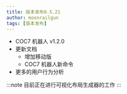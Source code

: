 ```yaml
---
title: 版本发布0.5.21
author: moonrailgun
tags: [版本发布]
---
```


- COC7 机器人 v1.2.0
- 更新文档
  - 增加移动版
  - COC7 机器人新命令
- 更多的用户行为分析

<!--truncate-->

:::note
目前正在进行可视化布局生成器的工作
:::
